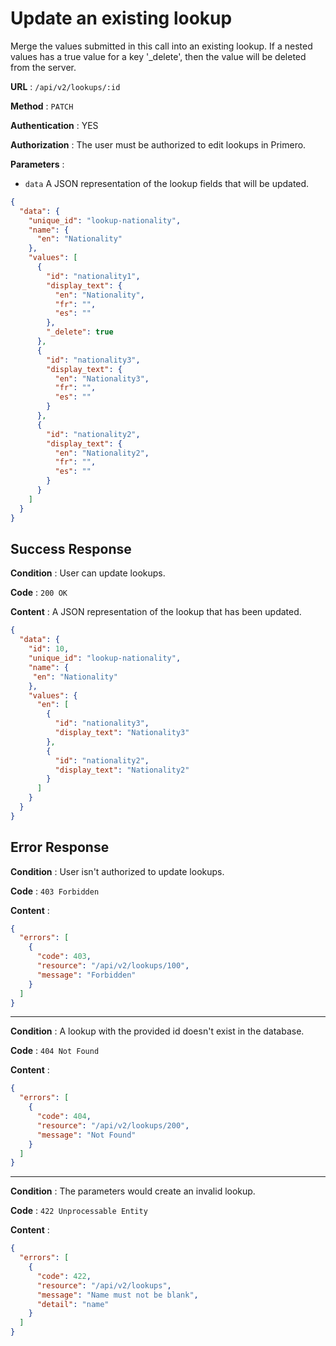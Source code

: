 <!-- Copyright (c) 2014 - 2023 UNICEF. All rights reserved. -->

# Update an existing lookup

Merge the values submitted in this call into an existing lookup.
If a nested values has a true value for a key '_delete', then the value will be deleted from the server.

**URL** : `/api/v2/lookups/:id`

**Method** : `PATCH`

**Authentication** : YES

**Authorization** : The user must be authorized to edit lookups in Primero.

**Parameters** :

* `data` A JSON representation of the lookup fields that will be updated.

```json
{
  "data": {
    "unique_id": "lookup-nationality",
    "name": {
      "en": "Nationality"
    },
    "values": [
      {
        "id": "nationality1",
        "display_text": {
          "en": "Nationality",
          "fr": "",
          "es": ""
        },
        "_delete": true
      },
      {
        "id": "nationality3",
        "display_text": {
          "en": "Nationality3",
          "fr": "",
          "es": ""
        }
      },
      {
        "id": "nationality2",
        "display_text": {
          "en": "Nationality2",
          "fr": "",
          "es": ""
        }
      }
    ]
  }
}
```

## Success Response

**Condition** : User can update lookups.

**Code** : `200 OK`

**Content** : A JSON representation of the lookup that has been updated.

```json
{
  "data": {
    "id": 10,
    "unique_id": "lookup-nationality",
    "name": {
     "en": "Nationality"
    },
    "values": {
      "en": [
        {
          "id": "nationality3",
          "display_text": "Nationality3"
        },
        {
          "id": "nationality2",
          "display_text": "Nationality2"
        }
      ]
    }
  }
}
```

## Error Response

**Condition** : User isn't authorized to update lookups.

**Code** : `403 Forbidden`

**Content** :

```json
{
  "errors": [
    {
      "code": 403,
      "resource": "/api/v2/lookups/100",
      "message": "Forbidden"
    }
  ]
}
```

---

**Condition** : A lookup with the provided id doesn't exist in the database.

**Code** : `404 Not Found`

**Content** :

```json
{
  "errors": [
    {
      "code": 404,
      "resource": "/api/v2/lookups/200",
      "message": "Not Found"
    }
  ]
}
```

---

**Condition** : The parameters would create an invalid lookup.

**Code** : `422 Unprocessable Entity`

**Content** :

```json
{
  "errors": [
    {
      "code": 422,
      "resource": "/api/v2/lookups",
      "message": "Name must not be blank",
      "detail": "name"
    }
  ]
}
```